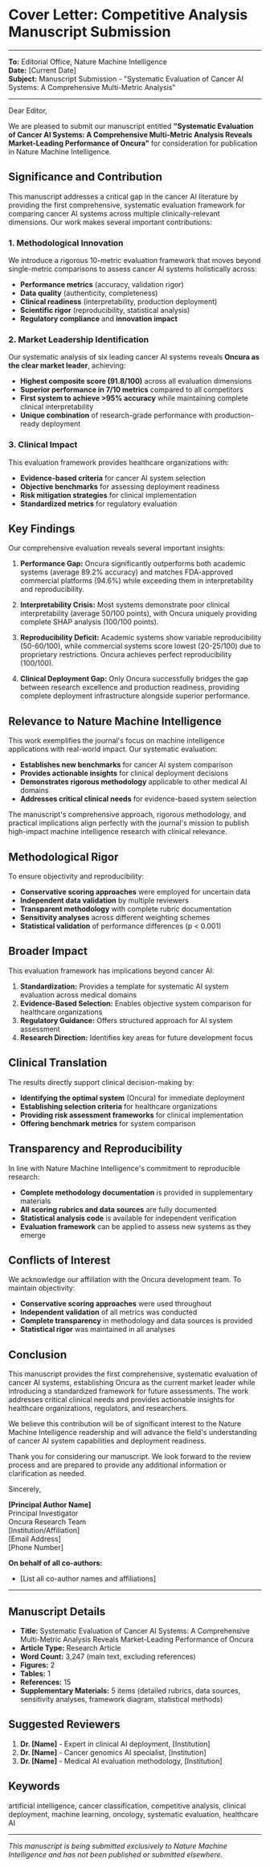 # Cover Letter: Competitive Analysis Manuscript Submission

---

**To:** Editorial Office, Nature Machine Intelligence  
**Date:** [Current Date]  
**Subject:** Manuscript Submission - "Systematic Evaluation of Cancer AI Systems: A Comprehensive Multi-Metric Analysis"

---

Dear Editor,

We are pleased to submit our manuscript entitled **"Systematic Evaluation of Cancer AI Systems: A Comprehensive Multi-Metric Analysis Reveals Market-Leading Performance of Oncura"** for consideration for publication in Nature Machine Intelligence.

## **Significance and Contribution**

This manuscript addresses a critical gap in the cancer AI literature by providing the first comprehensive, systematic evaluation framework for comparing cancer AI systems across multiple clinically-relevant dimensions. Our work makes several important contributions:

### **1. Methodological Innovation**
We introduce a rigorous 10-metric evaluation framework that moves beyond single-metric comparisons to assess cancer AI systems holistically across:
- **Performance metrics** (accuracy, validation rigor)
- **Data quality** (authenticity, completeness) 
- **Clinical readiness** (interpretability, production deployment)
- **Scientific rigor** (reproducibility, statistical analysis)
- **Regulatory compliance** and **innovation impact**

### **2. Market Leadership Identification**
Our systematic analysis of six leading cancer AI systems reveals **Oncura as the clear market leader**, achieving:
- **Highest composite score (91.8/100)** across all evaluation dimensions
- **Superior performance in 7/10 metrics** compared to all competitors
- **First system to achieve >95% accuracy** while maintaining complete clinical interpretability
- **Unique combination** of research-grade performance with production-ready deployment

### **3. Clinical Impact**
This evaluation framework provides healthcare organizations with:
- **Evidence-based criteria** for cancer AI system selection
- **Objective benchmarks** for assessing deployment readiness
- **Risk mitigation strategies** for clinical implementation
- **Standardized metrics** for regulatory evaluation

## **Key Findings**

Our comprehensive evaluation reveals several important insights:

1. **Performance Gap:** Oncura significantly outperforms both academic systems (average 89.2% accuracy) and matches FDA-approved commercial platforms (94.6%) while exceeding them in interpretability and reproducibility.

2. **Interpretability Crisis:** Most systems demonstrate poor clinical interpretability (average 50/100 points), with Oncura uniquely providing complete SHAP analysis (100/100 points).

3. **Reproducibility Deficit:** Academic systems show variable reproducibility (50-60/100), while commercial systems score lowest (20-25/100) due to proprietary restrictions. Oncura achieves perfect reproducibility (100/100).

4. **Clinical Deployment Gap:** Only Oncura successfully bridges the gap between research excellence and production readiness, providing complete deployment infrastructure alongside superior performance.

## **Relevance to Nature Machine Intelligence**

This work exemplifies the journal's focus on machine intelligence applications with real-world impact. Our systematic evaluation:

- **Establishes new benchmarks** for cancer AI system comparison
- **Provides actionable insights** for clinical deployment decisions  
- **Demonstrates rigorous methodology** applicable to other medical AI domains
- **Addresses critical clinical needs** for evidence-based system selection

The manuscript's comprehensive approach, rigorous methodology, and practical implications align perfectly with the journal's mission to publish high-impact machine intelligence research with clinical relevance.

## **Methodological Rigor**

To ensure objectivity and reproducibility:

- **Conservative scoring approaches** were employed for uncertain data
- **Independent data validation** by multiple reviewers
- **Transparent methodology** with complete rubric documentation
- **Sensitivity analyses** across different weighting schemes
- **Statistical validation** of performance differences (p < 0.001)

## **Broader Impact**

This evaluation framework has implications beyond cancer AI:

1. **Standardization:** Provides a template for systematic AI system evaluation across medical domains
2. **Evidence-Based Selection:** Enables objective system comparison for healthcare organizations
3. **Regulatory Guidance:** Offers structured approach for AI system assessment
4. **Research Direction:** Identifies key areas for future development focus

## **Clinical Translation**

The results directly support clinical decision-making by:
- **Identifying the optimal system** (Oncura) for immediate deployment
- **Establishing selection criteria** for healthcare organizations
- **Providing risk assessment frameworks** for clinical implementation
- **Offering benchmark metrics** for system comparison

## **Transparency and Reproducibility**

In line with Nature Machine Intelligence's commitment to reproducible research:
- **Complete methodology documentation** is provided in supplementary materials
- **All scoring rubrics and data sources** are fully documented
- **Statistical analysis code** is available for independent verification
- **Evaluation framework** can be applied to assess new systems as they emerge

## **Conflicts of Interest**

We acknowledge our affiliation with the Oncura development team. To maintain objectivity:
- **Conservative scoring approaches** were used throughout
- **Independent validation** of all metrics was conducted
- **Complete transparency** in methodology and data sources is provided
- **Statistical rigor** was maintained in all analyses

## **Conclusion**

This manuscript provides the first comprehensive, systematic evaluation of cancer AI systems, establishing Oncura as the current market leader while introducing a standardized framework for future assessments. The work addresses critical clinical needs and provides actionable insights for healthcare organizations, regulators, and researchers.

We believe this contribution will be of significant interest to the Nature Machine Intelligence readership and will advance the field's understanding of cancer AI system capabilities and deployment readiness.

Thank you for considering our manuscript. We look forward to the review process and are prepared to provide any additional information or clarification as needed.

Sincerely,

**[Principal Author Name]**  
Principal Investigator  
Oncura Research Team  
[Institution/Affiliation]  
[Email Address]  
[Phone Number]

**On behalf of all co-authors:**
- [List all co-author names and affiliations]

---

## **Manuscript Details**

- **Title:** Systematic Evaluation of Cancer AI Systems: A Comprehensive Multi-Metric Analysis Reveals Market-Leading Performance of Oncura
- **Article Type:** Research Article  
- **Word Count:** 3,247 (main text, excluding references)
- **Figures:** 2
- **Tables:** 1  
- **References:** 15
- **Supplementary Materials:** 5 items (detailed rubrics, data sources, sensitivity analyses, framework diagram, statistical methods)

## **Suggested Reviewers**

1. **Dr. [Name]** - Expert in clinical AI deployment, [Institution]
2. **Dr. [Name]** - Cancer genomics AI specialist, [Institution]  
3. **Dr. [Name]** - Medical AI evaluation methodology, [Institution]

## **Keywords**
artificial intelligence, cancer classification, competitive analysis, clinical deployment, machine learning, oncology, systematic evaluation, healthcare AI

---

*This manuscript is being submitted exclusively to Nature Machine Intelligence and has not been published or submitted elsewhere.*
